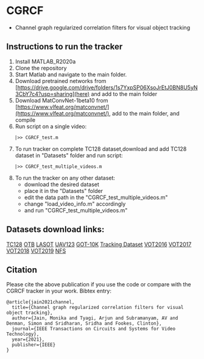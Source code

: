 # CGRCF
- Channel graph regularized correlation filters for visual object tracking

## Instructions to run the tracker
1. Install MATLAB_R2020a
2. Clone the repository
3. Start Matlab and navigate to the main folder.  
4. Download pretrained networks from [https://drive.google.com/drive/folders/1s7YxpSP06XsoJrEtJ0BN8U5yN3CbY7c4?usp=sharing](here) and add to the main folder
5. Download MatConvNet-1beta10 from [https://www.vlfeat.org/matconvnet/](https://www.vlfeat.org/matconvnet/), add to the main folder, and compile
6. Run script on a single video:
```
   |>> CGRCF_test.m
```
7. To run tracker on complete TC128 dataset,download and add TC128 dataset in "Datasets" folder and run script:
```
   |>> CGRCF_test_multiple_videos.m
``` 
8. To run the tracker on any other dataset:
    - download the desired dataset
    - place it in the "Datasets" folder
    - edit the data path in the "CGRCF_test_multiple_videos.m"
    - change "load_video_info.m" accordingly 
    - and run "CGRCF_test_multiple_videos.m"  

## Datasets download links:

[TC128](https://www3.cs.stonybrook.edu/~hling/data/TColor-128/TColor-128.html)
[OTB](http://cvlab.hanyang.ac.kr/tracker_benchmark/datasets.html)
[LASOT](https://cis.temple.edu/lasot/)
[UAV123](https://cemse.kaust.edu.sa/ivul/uav123)
[GOT-10K](http://got-10k.aitestunion.com/downloads)
[Tracking Dataset](https://cmp.felk.cvut.cz/~vojirtom/)
[VOT2016](https://www.votchallenge.net/vot2016/dataset.html)
[VOT2017](https://www.votchallenge.net/vot2017/dataset.html)
[VOT2018](https://www.votchallenge.net/vot2018/dataset.html)
[VOT2019](https://www.votchallenge.net/vot2019/dataset.html)
[NFS](http://www.ci2cv.net/projects/need-for-speed-dataset/)

## Citation
Please cite the above publication if you use the code or compare with the CGRCF tracker in your work. Bibtex entry:
```
@article{jain2021channel,
  title={Channel graph regularized correlation filters for visual object tracking},
  author={Jain, Monika and Tyagi, Arjun and Subramanyam, AV and Denman, Simon and Sridharan, Sridha and Fookes, Clinton},
  journal={IEEE Transactions on Circuits and Systems for Video Technology},
  year={2021},
  publisher={IEEE}
} 
```

